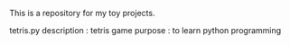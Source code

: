 This is a repository for my toy projects.


tetris.py
  description : tetris game 
  purpose : to learn python programming

